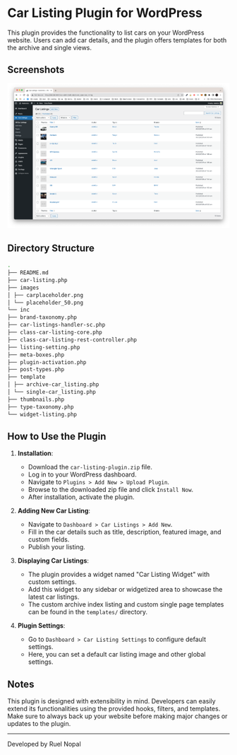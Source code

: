 # Car Listing Plugin for WordPress

This plugin provides the functionality to list cars on your WordPress website. Users can add car details, and the plugin offers templates for both the archive and single views.

## Screenshots

![Car Listing Example](./images/screenshot_1.png)

## Directory Structure

```bash
.
├── README.md
├── car-listing.php
├── images
│ ├── carplaceholder.png
│ └── placeholder_50.png
└── inc
├── brand-taxonomy.php
├── car-listings-handler-sc.php
├── class-car-listing-core.php
├── class-car-listing-rest-controller.php
├── listing-setting.php
├── meta-boxes.php
├── plugin-activation.php
├── post-types.php
├── template
│ ├── archive-car_listing.php
│ └── single-car_listing.php
├── thumbnails.php
├── type-taxonomy.php
└── widget-listing.php
```

## How to Use the Plugin

1. **Installation**:

   - Download the `car-listing-plugin.zip` file.
   - Log in to your WordPress dashboard.
   - Navigate to `Plugins > Add New > Upload Plugin`.
   - Browse to the downloaded zip file and click `Install Now`.
   - After installation, activate the plugin.

2. **Adding New Car Listing**:

   - Navigate to `Dashboard > Car Listings > Add New`.
   - Fill in the car details such as title, description, featured image, and custom fields.
   - Publish your listing.

3. **Displaying Car Listings**:

   - The plugin provides a widget named "Car Listing Widget" with custom settings.
   - Add this widget to any sidebar or widgetized area to showcase the latest car listings.
   - The custom archive index listing and custom single page templates can be found in the `templates/` directory.

4. **Plugin Settings**:
   - Go to `Dashboard > Car Listing Settings` to configure default settings.
   - Here, you can set a default car listing image and other global settings.

## Notes

This plugin is designed with extensibility in mind. Developers can easily extend its functionalities using the provided hooks, filters, and templates. Make sure to always back up your website before making major changes or updates to the plugin.

---

Developed by Ruel Nopal
